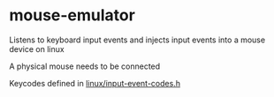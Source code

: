 # mouse-emulator
Listens to keyboard input events and injects input events into a mouse device on linux

A physical mouse needs to be connected

Keycodes defined in [linux/input-event-codes.h](https://github.com/torvalds/linux/blob/master/include/uapi/linux/input-event-codes.h)
